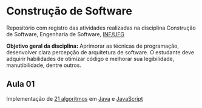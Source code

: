 # Construção de Software

Repositório com registro das atividades realizadas na disciplina Construção de Software, Engenharia de Software, [INF/UFG](http://inf.ufg.br/)

**Objetivo geral da disciplina:** Aprimorar as técnicas de programação, desenvolver clara percepção de arquitetura de software. 
O estudante deve adquirir habilidades de otimizar código e melhorar sua legibilidade, manutibilidade, dentre outros.

## Aula 01

Implementação de [21 algoritmos](docs/aula-01-exercicios-iniciais.pdf) em [Java](aula-01/java) e [JavaScript](aula-01/js)